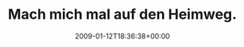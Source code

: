 ---
retweeted: false
source: <a href="http://twitter.com" rel="nofollow">Twitter Web Client</a>
entities:
  hashtags:
  - text: lebensmittelprokrastinati
    indices:
    - '111'
    - '137'
  symbols: []
  user_mentions: []
  urls: []
display_text_range:
- '0'
- '137'
favorite_count: '0'
id_str: '1113690356'
truncated: false
retweet_count: '0'
id: '1113690356'
created_at: Mon Jan 12 18:36:38 +0000 2009
favorited: false
full_text: 'Mach mich mal auf den Heimweg. Kein Essen im Kühlschrank, aber zum Einkaufen
  zu träge. Vorschläge? Anregungen? #lebensmittelprokrastinati'
lang: de
tags:
- lebensmittelprokrastinati
- pesos:twitter
date: '2009-01-12T18:36:38+00:00'
src: https://twitter.com/bascht/status/1113690356
original_url: https://twitter.com/bascht/status/1113690356
type: twitter_tweet
text: 'Mach mich mal auf den Heimweg. Kein Essen im Kühlschrank, aber zum Einkaufen
  zu träge. Vorschläge? Anregungen? #lebensmittelprokrastinati'
title: 'Mach mich mal auf den Heimweg. '

---